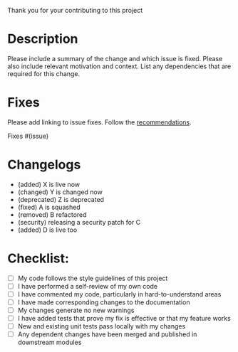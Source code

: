 <!--

Thank you very much for contributing to this project!

Please make sure to have a look at the [contributors guide](https://github.com/Anheledir/Honeycomb/blob/main/CONTRIBUTING.md) so you can test your changes.

For any non-trivial changes, please include a link to a workflow where you tested the current state of this pull request (see contributors guide).

-->

Thank you for your contributing to this project

# Description

Please include a summary of the change and which issue is fixed. Please also include relevant motivation and context. List any dependencies that are required for this change.


# Fixes

Please add linking to issue fixes. Follow the [recommendations](https://docs.github.com/en/issues/tracking-your-work-with-issues/linking-a-pull-request-to-an-issue).

Fixes #(issue)


# Changelogs
- (added) X is live now
- (changed) Y is changed now
- (deprecated) Z is deprecated
- (fixed) A is squashed 
- (removed) B refactored
- (security) releasing a security patch for C
- (added) D is live too


# Checklist:

- [ ] My code follows the style guidelines of this project
- [ ] I have performed a self-review of my own code
- [ ] I have commented my code, particularly in hard-to-understand areas
- [ ] I have made corresponding changes to the documentation
- [ ] My changes generate no new warnings
- [ ] I have added tests that prove my fix is effective or that my feature works
- [ ] New and existing unit tests pass locally with my changes
- [ ] Any dependent changes have been merged and published in downstream modules
